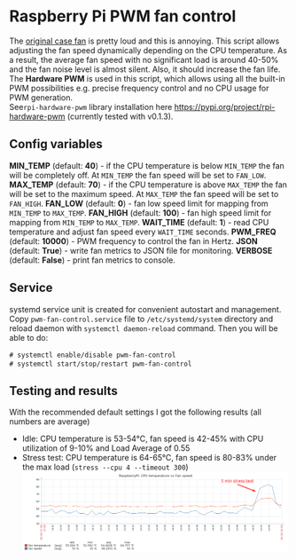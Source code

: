 # Raspberry Pi PWM fan control
The [original case fan](https://www.raspberrypi.org/products/raspberry-pi-4-case-fan) is pretty loud and this is annoying. This script allows adjusting the fan speed dynamically depending on the CPU temperature. As a result, the average fan speed with no significant load is around 40-50% and the fan noise level is almost silent. Also, it should increase the fan life.
\
The **Hardware PWM** is used in this script, which allows using all the built-in PWM possibilities e.g. precise frequency control and no CPU usage for PWM generation.
\
See`rpi-hardware-pwm` library installation here https://pypi.org/project/rpi-hardware-pwm (currently tested with v0.1.3).

## Config variables
**MIN_TEMP** (default: **40**) - if the CPU temperature is below `MIN_TEMP` the fan will be completely off. At `MIN_TEMP` the fan speed will be set to `FAN_LOW`.
**MAX_TEMP** (default: **70**) - if the CPU temperature is above `MAX_TEMP` the fan will be set to the maximum speed. At `MAX_TEMP` the fan speed will be set to `FAN_HIGH`.
**FAN_LOW** (default: **0**) - fan low speed limit for mapping from `MIN_TEMP` to `MAX_TEMP`.
**FAN_HIGH** (default: **100**) - fan high speed limit for mapping from `MIN_TEMP` to `MAX_TEMP`.
**WAIT_TIME** (default: **1**) - read CPU temperature and adjust fan speed every `WAIT_TIME` seconds.
**PWM_FREQ** (default: **10000**) - PWM frequency to control the fan in Hertz.
**JSON** (default: **True**) - write fan metrics to JSON file for monitoring.
**VERBOSE** (default: **False**) - print fan metrics to console.

## Service
systemd service unit is created for convenient autostart and management. Copy `pwm-fan-control.service` file to `/etc/systemd/system` directory and reload daemon with `systemctl daemon-reload` command. Then you will be able to do:

    # systemctl enable/disable pwm-fan-control
    # systemctl start/stop/restart pwm-fan-control

## Testing and results
With the recommended default settings I got the following results (all numbers are average)
- Idle: CPU temperature is 53-54℃, fan speed is 42-45% with CPU utilization of 9-10% and Load Average of 0.55
- Stress test: CPU temperature is 64-65℃, fan speed is 80-83% under the max load (`stress --cpu 4 --timeout 300`)
![metrics](metrics.png)